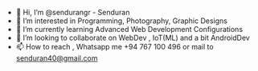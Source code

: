 - 👋 Hi, I’m @sendurangr - Senduran
- 👀 I’m interested in Programming, Photography, Graphic Designs
- 🌱 I’m currently learning Advanced Web Development Configurations
- 💞️ I’m looking to collaborate on WebDev , IoT(ML)  and a bit AndroidDev
- 📫 How to reach , Whatsapp me +94 767 100 496 or mail to senduran40@gmail.com

<!---
sendurangr/sendurangr is a ✨ special ✨ repository because its `README.md` (this file) appears on your GitHub profile.
You can click the Preview link to take a look at your changes.
--->

